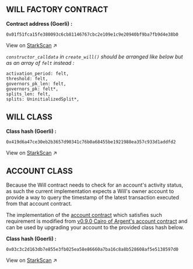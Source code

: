 ## WILL FACTORY CONTRACT

**Contract address (Goerli) :**

```
0x01f51fca15fe380093c6cb81146767cbc2e109e1c9e20940bf9ba7fb9d4e38b0
```

View on [StarkScan](https://testnet.starkscan.co/contract/0x01f51fca15fe380093c6cb81146767cbc2e109e1c9e20940bf9ba7fb9d4e38b0#overview) ↗️

_`constructor_calldata` in `create_will()` should be arranged like below but as an array of `felt` instead :_

```
activation_period: felt,
threshold: felt,
governors_pk_len: felt,
governors_pk: felt*,
splits_len: felt,
splits: UninitializedSplit*,
```

## WILL CLASS

**Class hash (Goerli) :**

```
0x419d6a47ce30eb2b3657d90341c76b0a68455be1921988ea357c933d1addfd2
```

View on [StarkScan](https://testnet.starkscan.co/class/0x419d6a47ce30eb2b3657d90341c76b0a68455be1921988ea357c933d1addfd2#overview) ↗️

## ACCOUNT CLASS

Because the Will contract needs to check for an account's activity status, as such the current implementation expects a Will's owner account to provide a way to query the timestamp of the latest transaction executed from that account contract.

The implementation of the [account contract](https://github.com/starknet-inheritance/contracts/blob/main/src/account/argent_account_tx_tt.cairo) which satisfies such requirement is modified from [v0.9.0 Cairo of Argent's account contract](https://github.com/argentlabs/argent-contracts-starknet/tree/cairo/v0.9.0) and can be used by upgrading your account to the provided class hash below.

**Class hash (Goerli) :**

```
0x03c3c2d163db7e855e3fb025ea58e86660a7ba16c8a8b528608af5e5138597d0
```

View on [StarkScan](https://testnet.starkscan.co/class/0x03c3c2d163db7e855e3fb025ea58e86660a7ba16c8a8b528608af5e5138597d0#overview) ↗️
